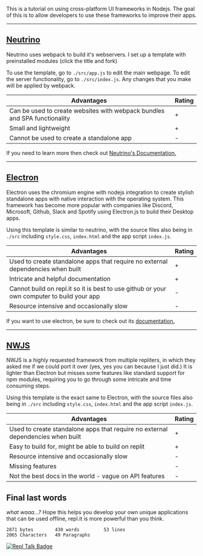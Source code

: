 
This is a tutorial on using cross-platform UI frameworks in Nodejs. The goal of this is to allow developers to use these frameworks to improve their apps.

------------------
## [Neutrino](https://replit.com/@StringentDev/Neutrino)
Neutrino uses webpack to build it's webservers. I set up a template with preinstalled modules (click the title and fork)

To use the template, go to `./src/app.js` to edit the main webpage. To edit the server functionality, go to `./src/index.js`. Any changes that you make will be applied by webpack.

|Advantages|Rating|
|--|--|
|Can be used to create websites with webpack bundles and SPA functionality| + |
|Small and lightweight                              | + |
|Cannot be used to create a standalone app          | - |

If you need to learn more then check out [Neutrino's Documentation.](https://neutrinojs.org/)

------------------
## [Electron](https://replit.com/@StringentDev/Electron)
Electron uses the chromium engine with nodejs integration to create stylish standalone apps with native interaction with the operating system. This framework has become more popular with companies like Discord, Microsoft, Github, Slack and Spotify using Electron.js to build their Desktop apps.

Using this template is similar to neutrino, with the source files also being in `./src` including `style.css`, `index.html` and the app script `index.js`.

|Advantages|Rating|
|--|--|
|Used to create standalone apps that require no external dependencies when built| + |
|Intricate and helpful documentation| + |
|Cannot build on repl.it so it is best to use github or your own computer to build your app| - |
|Resource intensive and occasionally slow| - |

If you want to use electron, be sure to check out its [documentation.](https://electronjs.org/docs)

------------------
## [NWJS](https://replit.com/@StringentDev/NWJS)
NWJS is a highly requested framework from multiple repliters, in which they asked me if we could port it over (yes, yes you can because I just did.) It is lighter than Electron but misses some features like standard support for npm modules, requiring you to go through some intricate and time consuming steps.

Using this template is the exact same to Electron, with the source files also being in `./src` including `style.css`, `index.html` and the app script `index.js`.

|Advantages|Rating|
|--|--|
|Used to create standalone apps that require no external dependencies when built| + |
|Easy to build for, might be able to build on  replit| + |
|Resource intensive and occasionally slow| - |
|Missing features| - |
|Not the best docs in the world - vague on API features | - |

## Final last words
_what waaa...?_
Hope this helps you develop your own unique applications that can be used offline, repl.it is more powerful than you think.

```
2871 bytes        430 words         53 lines    
2065 Characters   49 Paragraphs
```

[![Repl Talk Badge](https://replit-badge.vercel.app/api?id=143075&theme=dark&featuredOn=Posted%20On&replTalk=replit.com&type=.svg)](https://replit.com/talk/templates/Developing-for-electron-neutrino-and-nwjs-on-replit/143075)

